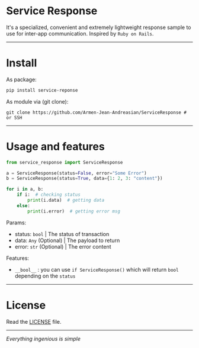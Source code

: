 # Service Response

It's a specialized, convenient and extremely lightweight response sample to use for inter-app communication.
Inspired by `Ruby on Rails`.

---
# Install

As package:

```bash
pip install service-reponse
```

As module via (git clone):

```shell
git clone https://github.com/Armen-Jean-Andreasian/ServiceResponse # or SSH
```

---

# Usage and features

```python
from service_response import ServiceResponse

a = ServiceResponse(status=False, error="Some Error")
b = ServiceResponse(status=True, data={1: 2, 3: "content"})

for i in a, b:
    if i:  # checking status
        print(i.data)  # getting data
    else:
        print(i.error)  # getting error msg
```

Params:

- status: `bool` | The status of transaction
- data: `Any` (Optional) | The payload to return
- error: `str` (Optional) | The error content

Features:

- `__bool__` : you can use `if ServiceResponse()` which will return `bool` depending on the `status`

---
# License

Read the [LICENSE](LICENSE) file.

---
_Everything ingenious is simple_